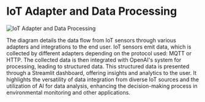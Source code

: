 # IoT Adapter and Data Processing

![IoT Adapter and Data Processing](file-HdkU8bwy13AXDXC9AmrTqAQ5)

The diagram details the data flow from IoT sensors through various adapters and integrations to the end user. IoT sensors emit data, which is collected by different adapters depending on the protocol used: MQTT or HTTP. The collected data is then integrated with OpenAI's system for processing, leading to structured data. This structured data is presented through a Streamlit dashboard, offering insights and analytics to the user. It highlights the versatility of data integration from diverse IoT sources and the utilization of AI for data analysis, enhancing the decision-making process in environmental monitoring and other applications.
